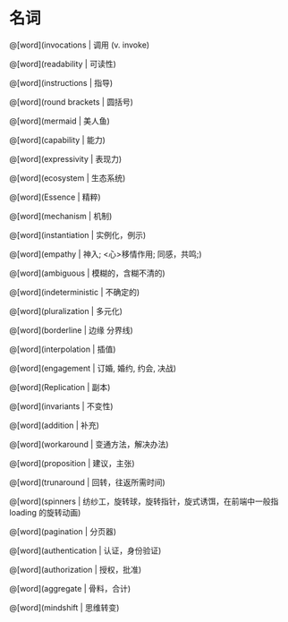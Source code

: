 # 名词

<masonry>

@[word](invocations | 调用 (v. invoke)

@[word](readability | 可读性)

@[word](instructions | 指导)

@[word](round brackets | 圆括号)

@[word](mermaid | 美人鱼)

@[word](capability | 能力)

@[word](expressivity | 表现力)

@[word](ecosystem | 生态系统)

@[word](Essence | 精粹)

@[word](mechanism | 机制)

@[word](instantiation | 实例化，例示)

@[word](empathy | 神入; <心>移情作用; 同感，共鸣;)

@[word](ambiguous | 模糊的，含糊不清的)

@[word](indeterministic | 不确定的)

@[word](pluralization | 多元化)

@[word](borderline | 边缘 分界线)

@[word](interpolation | 插值)

@[word](engagement | 订婚, 婚约, 约会, 决战)

@[word](Replication | 副本)

@[word](invariants | 不变性)

@[word](addition | 补充)

@[word](workaround | 变通方法，解决办法)

@[word](proposition | 建议，主张)

@[word](trunaround | 回转，往返所需时间)

@[word](spinners | 纺纱工，旋转球，旋转指针，旋式诱饵，在前端中一般指 loading 的旋转动画)

@[word](pagination | 分页器)

@[word](authentication | 认证，身份验证)

@[word](authorization | 授权，批准)

@[word](aggregate | 骨料，合计)

@[word](mindshift | 思维转变)


</masonry>
